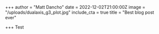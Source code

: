+++
author = "Matt Dancho"
date = 2022-12-02T21:00:00Z
image = "/uploads/dualaxis_g3_plot.jpg"
include_cta = true
title = "Best blog post ever"

+++
Test